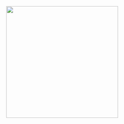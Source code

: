 <img src="https://media3.giphy.com/media/v1.Y2lkPTZjMDliOTUyOWRmNjQ0Y2YzYnN2cm82cDhwZ3R0Yzd0ZTRubmQxeWxtMHlocG9taSZlcD12MV9naWZzX3NlYXJjaCZjdD1n/hhYDWei0c7pDy/giphy.gif" width="300">
